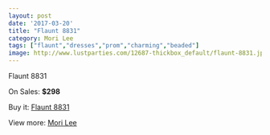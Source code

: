 ```yaml
---
layout: post
date: '2017-03-20'
title: "Flaunt 8831"
category: Mori Lee
tags: ["flaunt","dresses","prom","charming","beaded"]
image: http://www.lustparties.com/12687-thickbox_default/flaunt-8831.jpg
---
```

Flaunt 8831

On Sales: **$298**
<a href="https://www.lustparties.com/en/mori-lee/4749-flaunt-8831.html"><amp-img layout="responsive" width="600" height="600" src="//www.lustparties.com/12687-thickbox_default/flaunt-8831.jpg" alt="Flaunt 8831 0" /></a>
<a href="https://www.lustparties.com/en/mori-lee/4749-flaunt-8831.html"><amp-img layout="responsive" width="600" height="600" src="//www.lustparties.com/12688-thickbox_default/flaunt-8831.jpg" alt="Flaunt 8831 1" /></a>

Buy it: [Flaunt 8831](https://www.lustparties.com/en/mori-lee/4749-flaunt-8831.html "Flaunt 8831")

View more: [Mori Lee](https://www.lustparties.com/en/26-mori-lee "Mori Lee")